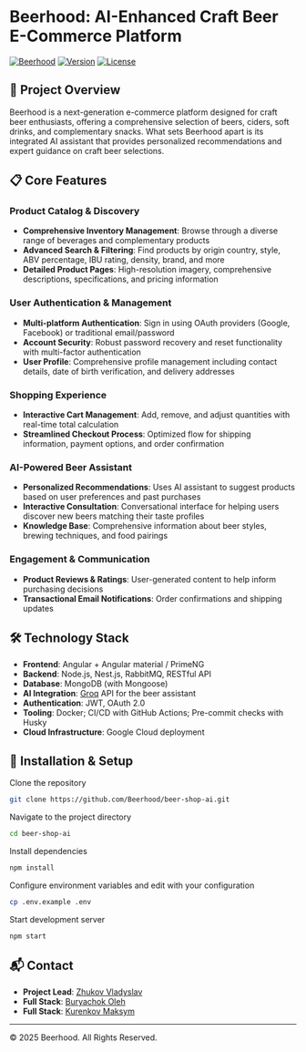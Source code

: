 # Beerhood: AI-Enhanced Craft Beer E-Commerce Platform

[![Beerhood](https://img.shields.io/badge/Beerhood-AI--Enhanced%20Craft%20Beer-f39c12)](https://github.com/Beerhood)
[![Version](https://img.shields.io/badge/version-0.1.0-blue)](https://github.com/Beerhood/beer-shop-ai)
[![License](https://img.shields.io/badge/license-Apache--2.0-amber)](https://github.com/Beerhood/beer-shop-ai/blob/main/LICENSE)

## 🍺 Project Overview

Beerhood is a next-generation e-commerce platform designed for craft beer enthusiasts, offering a comprehensive selection of beers, ciders, soft drinks, and complementary snacks. What sets Beerhood apart is its integrated AI assistant that provides personalized recommendations and expert guidance on craft beer selections.

## 📋 Core Features

### Product Catalog & Discovery

-   **Comprehensive Inventory Management**: Browse through a diverse range of beverages and complementary products
-   **Advanced Search & Filtering**: Find products by origin country, style, ABV percentage, IBU rating, density, brand, and more
-   **Detailed Product Pages**: High-resolution imagery, comprehensive descriptions, specifications, and pricing information

### User Authentication & Management

-   **Multi-platform Authentication**: Sign in using OAuth providers (Google, Facebook) or traditional email/password
-   **Account Security**: Robust password recovery and reset functionality with multi-factor authentication
-   **User Profile**: Comprehensive profile management including contact details, date of birth verification, and delivery addresses

### Shopping Experience

-   **Interactive Cart Management**: Add, remove, and adjust quantities with real-time total calculation
-   **Streamlined Checkout Process**: Optimized flow for shipping information, payment options, and order confirmation

### AI-Powered Beer Assistant

-   **Personalized Recommendations**: Uses AI assistant to suggest products based on user preferences and past purchases
-   **Interactive Consultation**: Conversational interface for helping users discover new beers matching their taste profiles
-   **Knowledge Base**: Comprehensive information about beer styles, brewing techniques, and food pairings

### Engagement & Communication

-   **Product Reviews & Ratings**: User-generated content to help inform purchasing decisions
-   **Transactional Email Notifications**: Order confirmations and shipping updates

## 🛠️ Technology Stack

-   **Frontend**: Angular + Angular material / PrimeNG
-   **Backend**: Node.js, Nest.js, RabbitMQ, RESTful API
-   **Database**: MongoDB (with Mongoose)
-   **AI Integration**: [Groq](https://console.groq.com/home) API for the beer assistant
-   **Authentication**: JWT, OAuth 2.0
-   **Tooling**: Docker; CI/CD with GitHub Actions; Pre-commit checks with Husky
-   **Cloud Infrastructure**: Google Cloud deployment

## 🚀 Installation & Setup

Clone the repository

```bash
git clone https://github.com/Beerhood/beer-shop-ai.git
```

Navigate to the project directory

```bash
cd beer-shop-ai
```

Install dependencies

```bash
npm install
```

Configure environment variables and edit with your configuration

```bash
cp .env.example .env
```

Start development server

```bash
npm start
```

## 📬 Contact

-   **Project Lead**: [Zhukov Vladyslav](mailto:zhukov.vladyslav.vitaliyovych@gmail.com)
-   **Full Stack**: [Buryachok Oleh](https://t.me/kowaaalskii)
-   **Full Stack**: [Kurenkov Maksym](https://t.me/Pelmen_3000)

---

© 2025 Beerhood. All Rights Reserved.